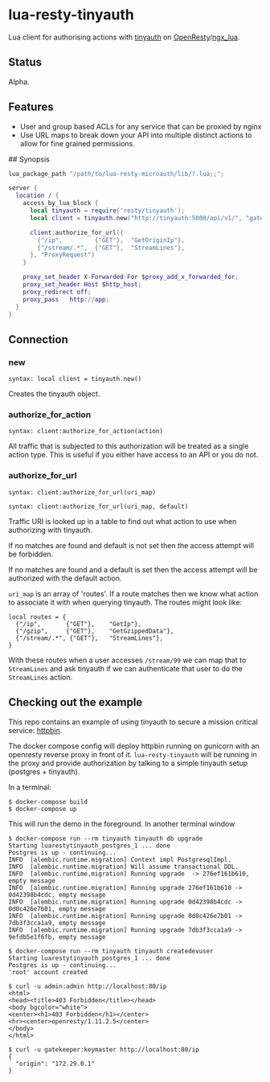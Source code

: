 # lua-resty-tinyauth

Lua client for authorising actions with [tinyauth](https://github.com/tinyauth/tinyauth) on [OpenResty](http://openresty.org/)/[ngx_lua](https://github.com/openresty/lua-nginx-module).

## Status

Alpha.

## Features

 * User and group based ACLs for any service that can be proxied by nginx
 * Use URL maps to break down your API into multiple distinct actions to allow for fine grained permissions.

## Synopsis

```` lua
lua_package_path "/path/to/lua-resty-microauth/lib/?.lua;;";

server {
  location / {
    access_by_lua_block {
      local tinyauth = require('resty/tinyauth');
      local client = tinyauth.new("http://tinyauth:5000/api/v1/", "gatekeeper", "keymaster")

      client:authorize_for_url({
        {"/ip",         {"GET"},  "GetOriginIp"},
        {"/stream/.*",  {"GET"},  "StreamLines"},
      }, "ProxyRequest")
    }

    proxy_set_header X-Forwarded-For $proxy_add_x_forwarded_for;
    proxy_set_header Host $http_host;
    proxy_redirect off;
    proxy_pass   http://app;
  }
}
````

## Connection

### new

`syntax: local client = tinyauth.new()`

Creates the tinyauth object.

### authorize_for_action

`syntax: client:authorize_for_action(action)`

All traffic that is subjected to this authorization will be treated as a single action type. This is useful if you either have access to an API or you do not.

### authorize_for_url

`syntax: client:authorize_for_url(uri_map)`

`syntax: client:authorize_for_url(uri_map, default)`

Traffic URI is looked up in a table to find out what action to use when authorizing with tinyauth.

If no matches are found and default is not set then the access attempt will be forbidden.

If no matches are found and a default is set then the access attempt will be authorized with the default action.

`uri_map` is an array of 'routes'. If a route matches then we know what action to associate it with when querying tinyauth. The routes might look like:

```
local routes = {
  {"/ip",       {"GET"},    "GetIp"},
  {"/gzip",     {"GET"},    "GetGzippedData"},
  {"/stream/.*", {"GET"},   "StreamLines"},
}
```

With these routes when a user accesses `/stream/99` we can map that to `StreamLines` and ask tinyauth if we can authenticate that user to do the `StreamLines` action.


## Checking out the example

This repo contains an example of using tinyauth to secure a mission critical service: [httpbin](https://httpbin.org).

The docker compose config will deploy httpbin running on gunicorn with an openresty reverse proxy in front of it. `lua-resty-tinyauth` will be running in the proxy and provide authorization by talking to a simple tinyauth setup (postgres + tinyauth).

In a terminal:

```
$ docker-compose build
$ docker-compose up
```

This will run the demo in the foreground. In another terminal window

```
$ docker-compose run --rm tinyauth tinyauth db upgrade
Starting luarestytinyauth_postgres_1 ... done
Postgres is up - continuing...
INFO  [alembic.runtime.migration] Context impl PostgresqlImpl.
INFO  [alembic.runtime.migration] Will assume transactional DDL.
INFO  [alembic.runtime.migration] Running upgrade  -> 276ef161b610, empty message
INFO  [alembic.runtime.migration] Running upgrade 276ef161b610 -> 0d42398b4cdc, empty message
INFO  [alembic.runtime.migration] Running upgrade 0d42398b4cdc -> 0d0c426e7b01, empty message
INFO  [alembic.runtime.migration] Running upgrade 0d0c426e7b01 -> 7db3f3cca1a9, empty message
INFO  [alembic.runtime.migration] Running upgrade 7db3f3cca1a9 -> 9efdb5e1f6fb, empty message

$ docker-compose run --rm tinyauth tinyauth createdevuser
Starting luarestytinyauth_postgres_1 ... done
Postgres is up - continuing...
'root' account created

$ curl -u admin:admin http://localhost:80/ip
<html>
<head><title>403 Forbidden</title></head>
<body bgcolor="white">
<center><h1>403 Forbidden</h1></center>
<hr><center>openresty/1.11.2.5</center>
</body>
</html>

$ curl -u gatekeeper:keymaster http://localhost:80/ip
{
  "origin": "172.29.0.1"
}
```
